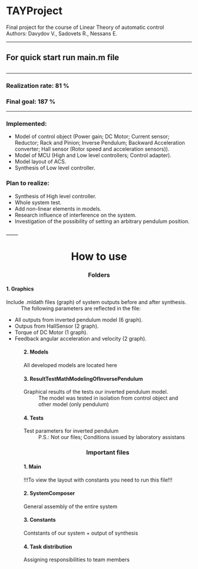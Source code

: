 # TAYProject
Final project for the course of Linear Theory of automatic control  
Authors: Davydov V., Sadovets R., Nessans E.

_____

<h2 font-weight="bold">For quick start run main.m file<h2>

_____

<h3 font-style="italic">Realization rate: 81 %</h3>
<h3 font-style="italic">Final goal: 187 %</h3>

_____
<h3><b>Implemented:</b></h3>
<ul>
    <li> Model of control object (Power gain; DC Motor; Current sensor; Reductor; 
Rack and Pinion; Inverse Pendulum; Backward Acceleration converter; 
Hall sensor (Rotor speed and acceleration sensors)). </li>
    <li> Model of MCU (High and Low level controllers; Control adapter). </li>
    <li> Model layout of ACS. </li>
    <li> Synthesis of Low level controller. </li>
</ul>


<h3><b>Plan to realize:</b></h3>
<ul>
    <li> Synthesis of High level controller.</li>
    <li> Whole system test. </li>
    <li> Add non-linear elements in models. </li>
    <li> Research influence of interference on the system. </li>
    <li> Investigation of the possibility of setting an arbitrary pendulum position. </li>
</ul>
_____

<h1 align="center" font-weight="bold">How to use</h1>
<h3 align="center" align="center">Folders</h3>
<h4>1. Graphics</h4>
Include .mldath files (graph) of system outputs before and after synthesis.  
<dd>The following parameters are reflected in the file:</dd>
<ul>
    <li> All outputs from inverted pendulum model (6 graph). </li>
    <li> Outpus from HallSensor (2 graph). </li>
    <li> Torque of DC Motor (1 graph). </li>
    <li> Feedback angular acceleration and velocity (2 graph). </li>
<ul>

<h4>2. Models</h4>
All developed models are located here

<h4>3. ResultTestMathModelingOfInversePendulum</h4>
Graphical results of the tests our inverted pendulum model.  
<dd>The model was tested in isolation from control object and other model (only pendulum)</dd>

<h4>4. Tests</h4>
Test parameters for inverted pendulum  
<dd>P.S.: Not our files; Conditions issued by laboratory assistans </dd>

<h3 font-style="italic" align="center">Important files</h3>
<h4>1. Main</h4>
!!!To view the layout with constants you need to run this file!!!

<h4>2. SystemComposer</h4>
General assembly of the entire system

<h4>3. Constants</h4>
Contstants of our system + output of synthesis  

<h4>4. Task distribution</h4>
Assigning responsibilities to team members  